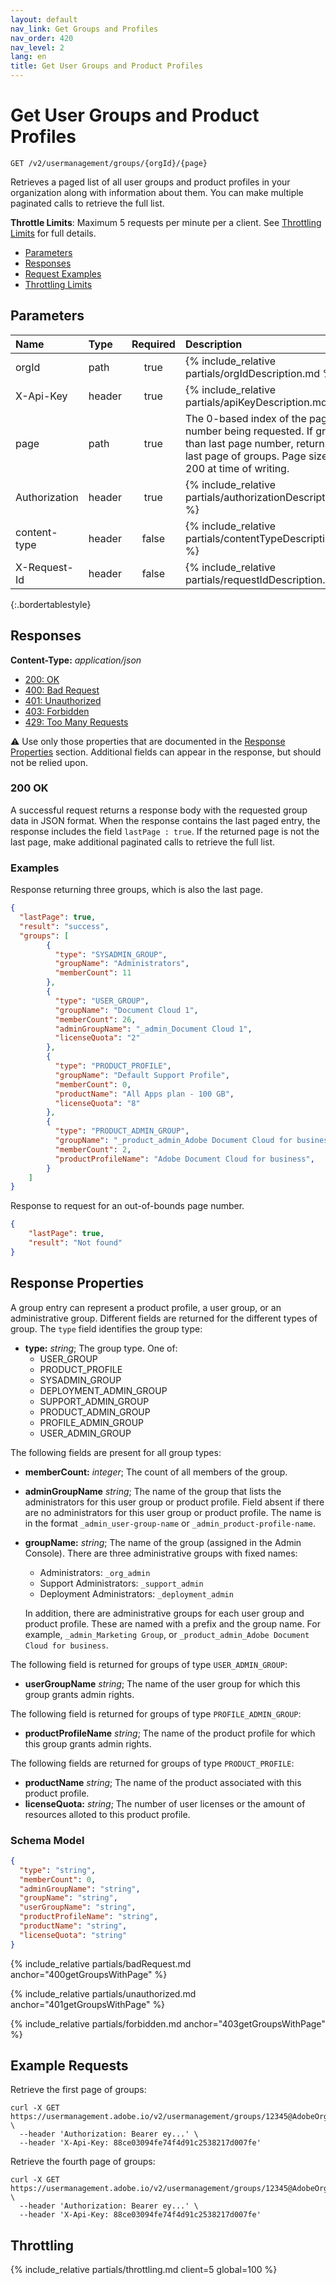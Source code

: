 ```yaml
---
layout: default
nav_link: Get Groups and Profiles
nav_order: 420
nav_level: 2
lang: en
title: Get User Groups and Product Profiles
---
```


# <a class="api-ref-title" name="getGroups">Get User Groups and Product Profiles</a>

```
GET /v2/usermanagement/groups/{orgId}/{page}
```

Retrieves a paged list of all user groups and product profiles in your organization along with information about them. You can make multiple paginated calls to retrieve the full list.

__Throttle Limits__: Maximum 5 requests per minute per a client. See [Throttling Limits](#throttle) for full details.

* [Parameters](#parameters)
* [Responses](#responses)
* [Request Examples](#exampleRequests)
* [Throttling Limits](#throttle)

## <a name="parameters" class="api-ref-subtitle">Parameters</a>

| Name | Type | Required | Description |
| :--- | :------ | :---: | :------ |
| orgId | path | true | {% include_relative partials/orgIdDescription.md %} |
| X-Api-Key | header | true | {% include_relative partials/apiKeyDescription.md %} |
| page | path | true | The 0-based index of the page number being requested. If greater than last page number, returns the last page of groups. Page size is 200 at time of writing. |
| Authorization | header | true | {% include_relative partials/authorizationDescription.md %} |
| content-type | header | false | {% include_relative partials/contentTypeDescription.md %} |
| X-Request-Id | header | false | {% include_relative partials/requestIdDescription.md %} |
{:.bordertablestyle}

## <a name="responses" class="api-ref-subtitle">Responses</a>

__Content-Type:__ _application/json_

- [200: OK](#200getGroupsWithPage)
- [400: Bad Request](#400getGroupsWithPage)
- [401: Unauthorized](#401getGroupsWithPage)
- [403: Forbidden](#403getGroupsWithPage)
- [429: Too Many Requests](#throttle)

:warning: Use only those properties that are documented in the [Response Properties](#ResponseProps) section. Additional fields can appear in the response, but should not be relied upon.

### <a name="200getGroupsWithPage" class="api-ref-subtitle">__200 OK__</a>
A successful request returns a response body with the requested group data in JSON format. When the response contains the last paged entry, the response includes the field `lastPage : true`. If the returned page is not the last page, make additional paginated calls to retrieve the full list.


### Examples 
<a name="getGroupsExample" class="api-ref-subtitle">Response returning three groups, which is also the last page.</a>
```json
{
  "lastPage": true,
  "result": "success",
  "groups": [
        {
          "type": "SYSADMIN_GROUP",
          "groupName": "Administrators",
          "memberCount": 11
        },
        {
          "type": "USER_GROUP",
          "groupName": "Document Cloud 1",
          "memberCount": 26,
          "adminGroupName": "_admin_Document Cloud 1",
          "licenseQuota": "2"
        },
        {
          "type": "PRODUCT_PROFILE",
          "groupName": "Default Support Profile",
          "memberCount": 0,
          "productName": "All Apps plan - 100 GB",
          "licenseQuota": "8"
        },
        {
          "type": "PRODUCT_ADMIN_GROUP",
          "groupName": "_product_admin_Adobe Document Cloud for business",
          "memberCount": 2,
          "productProfileName": "Adobe Document Cloud for business",
        }
    ]
}
```

<a name="getGroupsBeyondPageBoundaryExample" class="api-ref-subtitle">Response to request for an out-of-bounds page number.</a>
```json
{
    "lastPage": true,
    "result": "Not found"
}
```

## Response Properties 

A group entry can represent a product profile, a user group, or an administrative group. Different fields are returned for the different types of group. The `type` field identifies the group type:

* __type:__ _string_; The group type. One of:
  * USER_GROUP
  * PRODUCT_PROFILE
  * SYSADMIN_GROUP
  * DEPLOYMENT_ADMIN_GROUP
  * SUPPORT_ADMIN_GROUP
  * PRODUCT_ADMIN_GROUP
  * PROFILE_ADMIN_GROUP
  * USER_ADMIN_GROUP
 
The following fields are present for all group types: 

* __memberCount:__ _integer_; The count of all members of the group.
* __adminGroupName__ _string_; The name of the group that lists the administrators for this user group or product profile. Field absent if there are no administrators for this user group or product profile. The name is in the format `_admin_user-group-name` or `_admin_product-profile-name`.
* __groupName:__ _string_; The name of the group (assigned in the Admin Console). There are three administrative groups with fixed names:
  * Administrators: `_org_admin` 
  * Support Administrators: `_support_admin` 
  * Deployment Administrators: `_deployment_admin` 

  In addition, there are administrative groups for each user group and product profile. 
  These are named with a prefix and the group name. For example,
  `_admin_Marketing Group`, or `_product_admin_Adobe Document Cloud for business`.

The following field is returned for groups of type `USER_ADMIN_GROUP`:

* __userGroupName__ _string_; The name of the user group for which this group grants admin rights. 

The following field is returned for groups of type `PROFILE_ADMIN_GROUP`:

* __productProfileName__ _string_; The name of the product profile for which this group grants admin rights. 

The following fields are returned for groups of type `PRODUCT_PROFILE`:

* __productName__ _string_; The name of the product associated with this product profile. 
* __licenseQuota:__ _string_; The number of user licenses or the amount of resources alloted to this product profile.
 
### __Schema Model__

```json
{
  "type": "string",
  "memberCount": 0,
  "adminGroupName": "string",
  "groupName": "string",
  "userGroupName": "string",
  "productProfileName": "string",
  "productName": "string",
  "licenseQuota": "string"
}
```

{% include_relative partials/badRequest.md anchor="400getGroupsWithPage" %}

{% include_relative partials/unauthorized.md anchor="401getGroupsWithPage" %}

{% include_relative partials/forbidden.md anchor="403getGroupsWithPage" %}

## <a name="exampleRequests" class="api-ref-subtitle">Example Requests</a>
Retrieve the first page of groups:
```
curl -X GET https://usermanagement.adobe.io/v2/usermanagement/groups/12345@AdobeOrg/0 \
  --header 'Authorization: Bearer ey...' \
  --header 'X-Api-Key: 88ce03094fe74f4d91c2538217d007fe'
```

Retrieve the fourth page of groups:
```
curl -X GET https://usermanagement.adobe.io/v2/usermanagement/groups/12345@AdobeOrg/4 \
  --header 'Authorization: Bearer ey...' \
  --header 'X-Api-Key: 88ce03094fe74f4d91c2538217d007fe'
```

## <a name="throttle" class="api-ref-subtitle">__Throttling__</a>

{% include_relative partials/throttling.md client=5 global=100 %}


